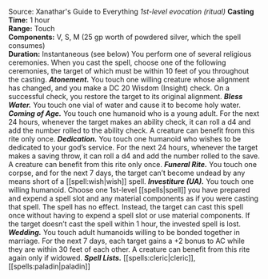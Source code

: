 Source: Xanathar's Guide to Everything
*1st-level evocation (ritual)*
**Casting Time:** 1 hour  
**Range:** Touch  
**Components:** V, S, M (25 gp worth of powdered silver, which the spell consumes)  
**Duration:** Instantaneous (see below)
You perform one of several religious ceremonies. When you cast the spell, choose one of the following ceremonies, the target of which must be within 10 feet of you throughout the casting.
***Atonement.*** You touch one willing creature whose alignment has changed, and you make a DC 20 Wisdom (Insight) check. On a successful check, you restore the target to its original alignment.
***Bless Water.*** You touch one vial of water and cause it to become holy water.
***Coming of Age.*** You touch one humanoid who is a young adult. For the next 24 hours, whenever the target makes an ability check, it can roll a d4 and add the number rolled to the ability check. A creature can benefit from this rite only once.
***Dedication.*** You touch one humanoid who wishes to be dedicated to your god’s service. For the next 24 hours, whenever the target makes a saving throw, it can roll a d4 and add the number rolled to the save. A creature can benefit from this rite only once.
***Funeral Rite.*** You touch one corpse, and for the next 7 days, the target can’t become undead by any means short of a [[spell:wish|wish]] spell.
***Investiture (UA).*** You touch one willing humanoid. Choose one 1st-level [[spells|spell]] you have prepared and expend a spell slot and any material components as if you were casting that spell. The spell has no effect. Instead, the target can cast this spell once without having to expend a spell slot or use material components. If the target doesn’t cast the spell within 1 hour, the invested spell is lost.
***Wedding.*** You touch adult humanoids willing to be bonded together in marriage. For the next 7 days, each target gains a +2 bonus to AC while they are within 30 feet of each other. A creature can benefit from this rite again only if widowed.
***Spell Lists.*** [[spells:cleric|cleric]], [[spells:paladin|paladin]]